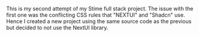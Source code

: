 This is my second attempt of my Stime full stack project. The issue with the first one was the conflicting CSS rules that "NEXTUI" and "Shadcn" use. Hence I created a new project using the same source code as the previous but decided to not use the NextUI library.
